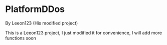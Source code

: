 # PlatformDDos
By Leeon123 (His modified project)


This is a Leeon123 project, I just modified it for convenience, I will add more functions soon
